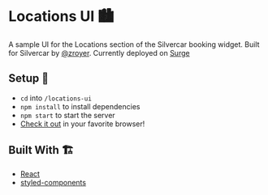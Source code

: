 # Locations UI 🏙
A sample UI for the Locations section of the Silvercar booking widget.
Built for Silvercar by [@zroyer](https://github.com/zroyer).
Currently deployed on [Surge](http://locations-ui.surge.sh/)

## Setup 🚀
- `cd` into `/locations-ui`
- `npm install` to install dependencies
- `npm start` to start the server
- [Check it out](http:localhost:3000) in your favorite browser!

## Built With 🏗
- [React](https://github.com/facebook/react)
- [styled-components](https://github.com/styled-components)
